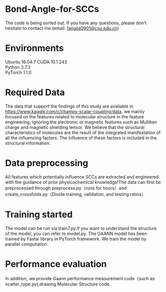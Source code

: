 # Bond-Angle-for-SCCs
The code is being sorted out. If you have any questions, please don't hesitate to contact me.(email: fangjia0901@csu.edu.cn)

Environments
===
Ubuntu 16.04.7 
CUDA 10.1.243  
Python 3.7.3  
PyTorch 1.1.0 

Required Data
===
The data that support the findings of this study are available in https://www.kaggle.com/c/champs-scalar-coupling/data. we mainly focused on the features related to molecular structure in the feature engineering, ignoring the electronic or magnetic features such as Mulliken charge and magnetic shielding tensor. We believe that the structural characteristics of molecules are the result of the integrated manifestation of all the influencing factors. The influence of these factors is included in the structural information.

Data preprocessing
===
All features which potentially influence SCCs are extracted and engineered with the guidance of prior physicochemical knowledge!The data can first be preprocessed through preprocess.py（runs for hours）and create_crossfolds.py（Divide training, validation, and testing ratios）

Training started
====
The model can be run via train7.py.If you want to understand the structure of the model, you can refer to model.py. The GAANN model has been trained by Fastai library in PyTorch framework. We train the model by parallel computation.  

Performance evaluation
===
In addition, we provide Gaann performance measurement code（such as scatter_type.py),drawing Molecular Structure code.

